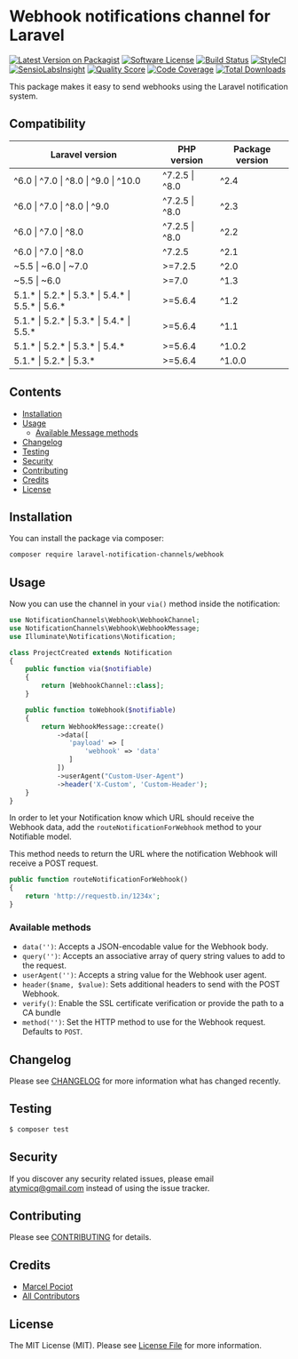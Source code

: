# Webhook notifications channel for Laravel

[![Latest Version on Packagist](https://img.shields.io/packagist/v/laravel-notification-channels/webhook.svg?style=flat-square)](https://packagist.org/packages/laravel-notification-channels/webhook)
[![Software License](https://img.shields.io/badge/license-MIT-brightgreen.svg?style=flat-square)](LICENSE.md)
[![Build Status](https://img.shields.io/travis/laravel-notification-channels/webhook/master.svg?style=flat-square)](https://travis-ci.org/laravel-notification-channels/webhook)
[![StyleCI](https://styleci.io/repos/65685866/shield)](https://styleci.io/repos/65685866)
[![SensioLabsInsight](https://img.shields.io/sensiolabs/i/9015691f-130d-4fca-8710-72a010abc684.svg?style=flat-square)](https://insight.sensiolabs.com/projects/9015691f-130d-4fca-8710-72a010abc684)
[![Quality Score](https://img.shields.io/scrutinizer/g/laravel-notification-channels/webhook.svg?style=flat-square)](https://scrutinizer-ci.com/g/laravel-notification-channels/webhook)
[![Code Coverage](https://img.shields.io/scrutinizer/coverage/g/laravel-notification-channels/webhook/master.svg?style=flat-square)](https://scrutinizer-ci.com/g/laravel-notification-channels/webhook/?branch=master)
[![Total Downloads](https://img.shields.io/packagist/dt/laravel-notification-channels/webhook.svg?style=flat-square)](https://packagist.org/packages/laravel-notification-channels/webhook)

This package makes it easy to send webhooks using the Laravel notification system.

## Compatibility

| Laravel version                                                        | PHP version        | Package version |
|------------------------------------------------------------------------|--------------------|-----------------|
| ^6.0 &#124; ^7.0 &#124; ^8.0 &#124; ^9.0 &#124; ^10.0                  | ^7.2.5 &#124; ^8.0 | ^2.4            |
| ^6.0 &#124; ^7.0 &#124; ^8.0 &#124; ^9.0                               | ^7.2.5 &#124; ^8.0 | ^2.3            |
| ^6.0 &#124; ^7.0 &#124; ^8.0                                           | ^7.2.5 &#124; ^8.0 | ^2.2            |
| ^6.0 &#124; ^7.0 &#124; ^8.0                                           | ^7.2.5             | ^2.1            |
| ~5.5 &#124; ~6.0 &#124; ~7.0                                           | &gt;=7.2.5         | ^2.0            |
| ~5.5 &#124; ~6.0                                                       | &gt;=7.0           | ^1.3            |
| 5.1.* &#124; 5.2.* &#124; 5.3.* &#124; 5.4.* &#124; 5.5.* &#124; 5.6.* | &gt;=5.6.4         | ^1.2            |
| 5.1.* &#124; 5.2.* &#124; 5.3.* &#124; 5.4.* &#124; 5.5.*              | &gt;=5.6.4         | ^1.1            |
| 5.1.* &#124; 5.2.* &#124; 5.3.* &#124; 5.4.*                           | &gt;=5.6.4         | ^1.0.2          |
| 5.1.* &#124; 5.2.* &#124; 5.3.*                                        | &gt;=5.6.4         | ^1.0.0          |

## Contents

- [Installation](#installation)
- [Usage](#usage)
  - [Available Message methods](#available-message-methods)
- [Changelog](#changelog)
- [Testing](#testing)
- [Security](#security)
- [Contributing](#contributing)
- [Credits](#credits)
- [License](#license)


## Installation

You can install the package via composer:

``` bash
composer require laravel-notification-channels/webhook
```

## Usage

Now you can use the channel in your `via()` method inside the notification:

``` php
use NotificationChannels\Webhook\WebhookChannel;
use NotificationChannels\Webhook\WebhookMessage;
use Illuminate\Notifications\Notification;

class ProjectCreated extends Notification
{
    public function via($notifiable)
    {
        return [WebhookChannel::class];
    }

    public function toWebhook($notifiable)
    {
        return WebhookMessage::create()
            ->data([
               'payload' => [
                   'webhook' => 'data'
               ]
            ])
            ->userAgent("Custom-User-Agent")
            ->header('X-Custom', 'Custom-Header');
    }
}
```

In order to let your Notification know which URL should receive the Webhook data, add the `routeNotificationForWebhook` method to your Notifiable model.

This method needs to return the URL where the notification Webhook will receive a POST request.

```php
public function routeNotificationForWebhook()
{
    return 'http://requestb.in/1234x';
}
```

### Available methods

- `data('')`: Accepts a JSON-encodable value for the Webhook body.
- `query('')`: Accepts an associative array of query string values to add to the request.
- `userAgent('')`: Accepts a string value for the Webhook user agent.
- `header($name, $value)`: Sets additional headers to send with the POST Webhook.
- `verify()`: Enable the SSL certificate verification or provide the path to a CA bundle
- `method('')`: Set the HTTP method to use for the Webhook request. Defaults to `POST`.

## Changelog

Please see [CHANGELOG](CHANGELOG.md) for more information what has changed recently.

## Testing

``` bash
$ composer test
```

## Security

If you discover any security related issues, please email atymicq@gmail.com instead of using the issue tracker.

## Contributing

Please see [CONTRIBUTING](CONTRIBUTING.md) for details.

## Credits

- [Marcel Pociot](https://github.com/mpociot)
- [All Contributors](../../contributors)

## License

The MIT License (MIT). Please see [License File](LICENSE.md) for more information.
